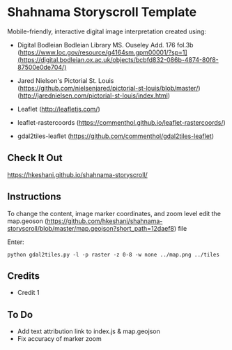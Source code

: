 # Shahnama Storyscroll Template

Mobile-friendly, interactive digital image interpretation created using:

* Digital Bodleian Bodleian Library MS. Ouseley Add. 176 fol.3b (https://www.loc.gov/resource/g4164sm.gpm00001/?sp=1](https://digital.bodleian.ox.ac.uk/objects/bcbfd832-086b-4874-80f8-87500e0de704/)

* Jared Nielson's Pictorial St. Louis (https://github.com/nielsenjared/pictorial-st-louis/blob/master/) (http://jarednielsen.com/pictorial-st-louis/index.html)
* Leaflet (http://leafletjs.com/)
* leaflet-rastercoords (https://commenthol.github.io/leaflet-rastercoords/)
* gdal2tiles-leaflet (https://github.com/commenthol/gdal2tiles-leaflet)

## Check It Out
https://hkeshani.github.io/shahnama-storyscroll/


## Instructions

To change the content, image marker coordinates, and zoom level edit the map.geoson (https://github.com/hkeshani/shahnama-storyscroll/blob/master/map.geojson?short_path=12daef8) file

Enter:

`python gdal2tiles.py -l -p raster -z 0-8 -w none ../map.png ../tiles`


## Credits

* Credit 1

## To Do

* Add text attribution link to index.js & map.geojson
* Fix accuracy of marker zoom

